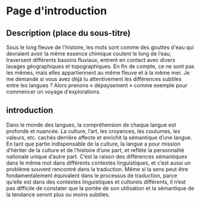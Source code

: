 # Page d'introduction 

## Description (place du sous-titre)

Sous le long fleuve de l'histoire, les mots sont comme des gouttes d'eau qui devraient avoir la même essence chimique coulent le long de l’eau, traversent différents bassins fluviaux, entrent en contact avec divers lavages géographiques et topographiques. En fin de compte, ce ne sont pas les mêmes, mais elles appartiennent au même fleuve et à la même mer. Je me demande si vous avez déjà lu attentivement les différences subtiles entre les langues ? Alors prenons « dépaysement » comme exemple pour commencer un voyage d'explorations.

## introduction

Dans le monde des langues, la compréhension de chaque langue est profonde et nuancée. La culture, l’art, les croyances, les coutumes, les valeurs, etc. cachés derrière affecte et enrichit la sémantique d’une langue. En tant que partie indispensable de la culture, la langue a pour mission d’hériter de la culture et de l’histoire d’une part, et reflète la personnalité nationale unique d’autre part. C’est la raison des différences sémantiques dans le même mot dans différents contextes linguistiques, et c’est aussi un problème souvent rencontré dans la traduction. Même si la sens peut être fondamentalement équivalent dans le processus de traduction, parce qu’elle est dans des contextes linguistiques et culturels différents, il n’est pas difficile de constater que la portée de son utilisation et la sémantique de la tendance seront plus ou moins subtiles.


